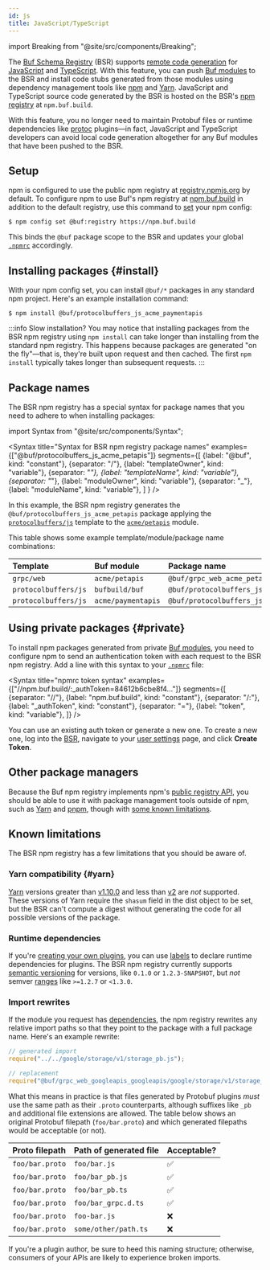 ```yaml
---
id: js
title: JavaScript/TypeScript
---
```


import Breaking from "@site/src/components/Breaking";

<Breaking 
  feature="Remote code generation for JavaScript and TypeScript"
  version="alpha"
/>

The [Buf Schema Registry](../../bsr/overview.md) (BSR) supports [remote code generation](../overview.md) for [JavaScript] and [TypeScript]. With this feature, you can push [Buf modules][modules] to the BSR and install code stubs generated from those modules using dependency management tools like [npm] and [Yarn]. JavaScript and TypeScript source code generated by the BSR is hosted on the BSR's [npm registry][npm-registry] at `npm.buf.build`.

With this feature, you no longer need to maintain Protobuf files or runtime dependencies like [protoc] plugins—in fact, JavaScript and TypeScript developers can avoid local code generation altogether for any Buf modules that have been pushed to the BSR.

## Setup

npm is configured to use the public npm registry at [registry.npmjs.org][npm-registry] by default. To configure npm to use Buf's npm registry at [npm.buf.build][buf-npm] in addition to the default registry, use this command to [set][npm-config] your npm config:

```terminal
$ npm config set @buf:registry https://npm.buf.build
```

This binds the `@buf` package scope to the BSR and updates your global [`.npmrc`][npmrc] accordingly.

## Installing packages {#install}

With your npm config set, you can install `@buf/*` packages in any standard npm project. Here's an example installation command:

```terminal
$ npm install @buf/protocolbuffers_js_acme_paymentapis
```

:::info Slow installation?
You may notice that installing packages from the BSR npm registry using `npm install` can take longer than installing from the standard npm registry. This happens because packages are generated "on the fly"—that is, they're built upon request and then cached. The first `npm install` typically takes longer than subsequent requests.
:::

## Package names

The BSR npm registry has a special syntax for package names that you need to adhere to when installing packages:

import Syntax from "@site/src/components/Syntax";

<Syntax
  title="Syntax for BSR npm registry package names"
  examples={["@buf/protocolbuffers_js_acme_petapis"]}
  segments={[
    {label: "@buf", kind: "constant"},
    {separator: "/"},
    {label: "templateOwner", kind: "variable"},
    {separator: "_"},
    {label: "templateName", kind: "variable"},
    {separator: "_"},
    {label: "moduleOwner", kind: "variable"},
    {separator: "_"},
    {label: "moduleName", kind: "variable"},
  ]
} />

In this example, the BSR npm registry generates the `@buf/protocolbuffers_js_acme_petapis` package applying the [`protocolbuffers/js`](https://buf.build/protocolbuffers/templates/js) template to the [`acme/petapis`](https://buf.build/acme/petapis) module.

This table shows some example template/module/package name combinations:

Template | Buf module | Package name
:--------|:-----------|:------------
`grpc/web` | `acme/petapis` | `@buf/grpc_web_acme_petapis`
`protocolbuffers/js` | `bufbuild/buf` | `@buf/protocolbuffers_js_bufbuild_buf`
`protocolbuffers/js` | `acme/paymentapis` | `@buf/protocolbuffers_js_acme_paymentapis`

## Using private packages {#private}

To install npm packages generated from private [Buf modules][modules], you need to configure npm to send an authentication token with each request to the BSR npm registry. Add a line with this syntax to your [`.npmrc`][npmrc] file:

<Syntax
  title="npmrc token syntax"
  examples={["//npm.buf.build/:_authToken=84612b6cbe8f4..."]}
  segments={[
    {separator: "//"},
    {label: "npm.buf.build", kind: "constant"},
    {separator: "/:"},
    {label: "_authToken", kind: "constant"},
    {separator: "="},
    {label: "token", kind: "variable"},
  ]}
/>

You can use an existing auth token or generate a new one. To create a new one, log into the [BSR], navigate to your [user settings][settings] page, and click **Create Token**.

## Other package managers

Because the Buf npm registry implements npm's [public registry API][registry-api], you should be able to use it with package management tools outside of npm, such as [Yarn] and [pnpm], though with [some known limitations](#yarn).

## Known limitations

The BSR npm registry has a few limitations that you should be aware of.

### Yarn compatibility {#yarn}

[Yarn] versions greater than [v1.10.0][yarn_v1] and less than [v2][yarn_v2] are _not_ supported. These versions of Yarn require the `shasum` field in the dist object to be set, but the BSR can't compute a digest without generating the code for all possible versions of the package.

### Runtime dependencies

If you're [creating your own plugins](../remote-generation/plugin-example.md), you can use [labels] to declare runtime dependencies for plugins. The BSR npm registry currently supports [semantic versioning][semver] for versions, like `0.1.0` or `1.2.3-SNAPSHOT`,  but _not_ semver [ranges] like `>=1.2.7` or `<1.3.0`.

### Import rewrites

If the module you request has [dependencies][deps], the npm registry rewrites any relative import paths so that they point to the package with a full package name. Here's an example rewrite:

```javascript
// generated import
require("../../google/storage/v1/storage_pb.js");

// replacement
require("@buf/grpc_web_googleapis_googleapis/google/storage/v1/storage_pb.js");
```

What this means in practice is that files generated by Protobuf plugins _must_ use the same path as their `.proto` counterparts, although suffixes like `_pb` and additional file extensions are allowed. The table below shows an original Protobuf filepath (`foo/bar.proto`) and which generated filepaths would be acceptable (or not).

Proto filepath | Path of generated file | Acceptable?
:--------------|:-----------------------|:-----------
`foo/bar.proto` | `foo/bar.js` | ✅
`foo/bar.proto` | `foo/bar_pb.js` | ✅
`foo/bar.proto` | `foo/bar_pb.ts` | ✅
`foo/bar.proto` | `foo/bar_grpc.d.ts` | ✅
`foo/bar.proto` | `foo-bar.js` | ❌
`foo/bar.proto` | `some/other/path.ts` | ❌

If you're a plugin author, be sure to heed this naming structure; otherwise, consumers of your APIs are likely to experience broken imports.

[bsr]: /bsr/overview
[buf-npm]: https://npm.buf.build
[deps]: /bsr/overview#dependencies
[javascript]: https://javascript.com
[labels]: /bsr/remote-generation/plugin-example#3-prepare-the-dockerfile
[modules]: /bsr/overview#modules
[npm]: https://npmjs.org
[npm-config]: https://docs.npmjs.com/cli/v8/commands/npm-config#set
[npmrc]: https://docs.npmjs.com/cli/v8/configuring-npm/npmrc
[plugins]: /bsr/remote-generation/concepts#plugins
[protoc]: https://github.com/protocolbuffers/protobuf
[pnpm]: https://pnpm.io
[ranges]: https://docs.npmjs.com/cli/v6/using-npm/semver#ranges
[npm-registry]: https://registry.npmjs.org
[registry-api]: https://github.com/npm/registry/blob/master/docs/REGISTRY-API.md
[semver]: https://semver.org
[settings]: https://buf.build/settings/user
[template]: /bsr/remote-generation/concepts#templates
[typescript]: https://typescript.org
[yarn]: https://yarnpkg.com
[yarn_v1]: https://github.com/yarnpkg/yarn/releases/tag/v1.10.0
[yarn_v2]: https://github.com/yarnpkg/berry
